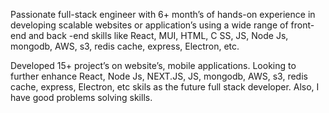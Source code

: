 Passionate full-stack engineer with 6+ month’s of hands-on experience in developing scalable websites or application’s 
using a wide range of front-end and back -end skills like React, MUI, HTML, C SS, JS, Node Js, mongodb, AWS, s3, redis 
cache, express, Electron, etc.

Developed 15+ project’s on website’s, mobile applications. Looking to further enhance React, Node Js, NEXT.JS, JS, mongodb, AWS, s3, 
redis cache, express, Electron, etc skils as the future full stack developer. Also, I have good problems solving skills.
